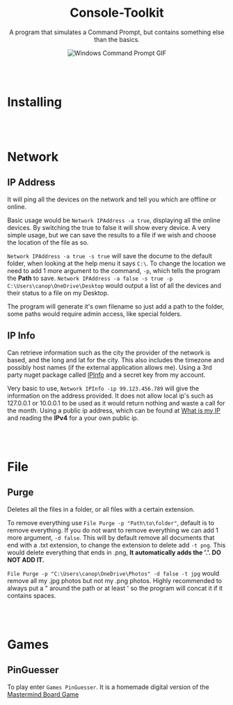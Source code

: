 <div align="center"> 
<h1> Console-Toolkit </h1> 
A program that simulates a Command Prompt, but contains something else than the basics.

![Windows Command Prompt GIF](https://upload.wikimedia.org/wikipedia/commons/2/23/Command_Prompt_Animation.gif)

</div>

<br><br>
# Installing

<br><br>
# Network

## IP Address

It will ping all the devices on the network and tell you which are offline or online.

Basic usage would be `Network IPAddress -a true`, displaying all the online devices. By switching the true to false it will show every device.
A very simple usage, but we can save the results to a file if we wish and choose the location of the file as so.

`Network IPAddress -a true -s true` will save the docume to the default folder, when looking at the help menu it says `C:\`. 
To change the location we need to add 1 more argument to the command, `-p`, which tells the program the **Path** to save.
`Network IPAddress -a false -s true -p C:\Users\canop\OneDrive\Desktop` would output a list of all the devices and their status to a file on my Desktop.

The program will generate it's own filename so just add a path to the folder, some paths would require admin access, like special folders.

## IP Info

Can retrieve information such as the city the provider of the network is based, and the long and lat for the city. This also includes the timezone and possibly host names 
(if the external application allows me). Using a 3rd party nuget package called [IPInfo](https://ipinfo.io/) and a secret key from my account.

Very basic to use, `Network IPInfo -ip 99.123.456.789` will give the information on the address provided. It does not allow local ip's such as 127.0.0.1 or 
10.0.0.1 to be used as it would return nothing and waste a call for the month. Using a public ip address, which can be found at [What is my IP](https://whatismyipaddress.com/)
and reading the **IPv4** for a your own public ip.

<br><br>
# File


## Purge

Deletes all the files in a folder, or all files with a certain extension.

To remove everything use `File Purge -p "Path\to\folder"`, default is to remove everything. If you do not want to remove everything we can add 1 more argument,
`-d false`. This will by default remove all documents that end with a .txt extension, to change the extension to delete add `-t png`. This 
would delete everything that ends in .png, **It automatically adds the '.'. DO NOT ADD IT.**

`File Purge -p "C:\Users\canop\OneDrive\Photos" -d false -t jpg` would remove all my .jpg photos but not my .png photos. Highly recommended to always put a " around the path
or at least ' so the program will concat it if it contains spaces.

<br><br>
# Games

## PinGuesser
 
To play enter `Games PinGuesser`. It is a homemade digital version of the [Mastermind Board Game](https://en.wikipedia.org/wiki/Mastermind_(board_game))